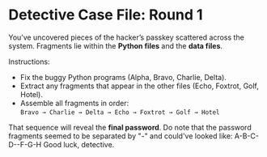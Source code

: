 # Detective Case File: Round 1

You’ve uncovered pieces of the hacker’s passkey scattered across the system.
Fragments lie within the **Python files** and the **data files**.

Instructions:
- Fix the buggy Python programs (Alpha, Bravo, Charlie, Delta).
- Extract any fragments that appear in the other files (Echo, Foxtrot, Golf, Hotel).
- Assemble all fragments in order:  
  `Bravo → Charlie → Delta → Echo → Foxtrot → Golf → Hotel`

That sequence will reveal the **final password**.
Do note that the password fragments seemed to be separated by "-" and could've looked like: 
A-B-C-D--F-G-H
Good luck, detective.
